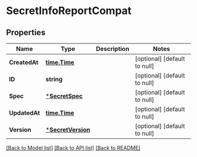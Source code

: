 # SecretInfoReportCompat

## Properties
Name | Type | Description | Notes
------------ | ------------- | ------------- | -------------
**CreatedAt** | [**time.Time**](time.Time.md) |  | [optional] [default to null]
**ID** | **string** |  | [optional] [default to null]
**Spec** | [***SecretSpec**](SecretSpec.md) |  | [optional] [default to null]
**UpdatedAt** | [**time.Time**](time.Time.md) |  | [optional] [default to null]
**Version** | [***SecretVersion**](SecretVersion.md) |  | [optional] [default to null]

[[Back to Model list]](../README.md#documentation-for-models) [[Back to API list]](../README.md#documentation-for-api-endpoints) [[Back to README]](../README.md)

